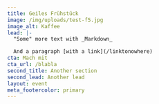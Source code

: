 ```yaml
---
title: Geiles Frühstück
image: /img/uploads/test-f5.jpg
image_alt: Kaffee
lead: |-
  "Some" more text with _Markdown_

  And a paragraph [with a link](/linktonowhere)
cta: Mach mit
cta_url: /blabla
second_title: Another section
second_lead: Another lead
layout: event
meta_footercolor: primary
---
```


